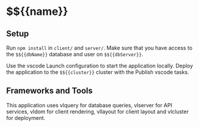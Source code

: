 # $${{name}}

## Setup
Run `npm install` in `client/` and `server/`.
Make sure that you have access to the `$${{dbName}}` database and user on `$${{dbServer}}`.

Use the vscode Launch configuration to start the application locally.
Deploy the application to the `$${{cluster}}` cluster with the Publish vscode tasks.

## Frameworks and Tools
This application uses vlquery for database queries, vlserver for API services, vldom for client rendering, vllayout for client layout and vlcluster for deployment.